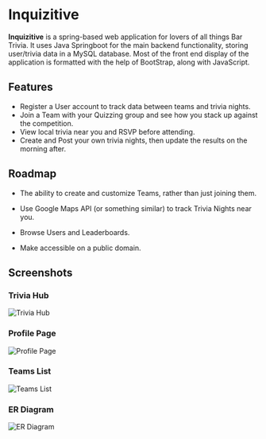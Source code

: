 
# Inquizitive

**Inquizitive** is a spring-based web application for lovers of all things Bar Trivia. It uses Java Springboot for the main backend functionality, storing user/trivia data in a MySQL database. Most of the front end display of the application is formatted with the help of BootStrap, along with JavaScript. 


## Features

- Register a User account to track data between teams and trivia nights.
- Join a Team with your Quizzing group and see how you stack up against the competition.
- View local trivia near you and RSVP before attending.
- Create and Post your own trivia nights, then update the results on the morning after.


## Roadmap

- The ability to create and customize Teams, rather than just joining them.

- Use Google Maps API (or something similar) to track Trivia Nights near you.

- Browse Users and Leaderboards.

- Make accessible on a public domain.


## Screenshots

### Trivia Hub
![Trivia Hub](https://imgur.com/cILqGKm.jpg) 

### Profile Page
![Profile Page](https://imgur.com/PSRrk3Z.jpg) 

### Teams List
![Teams List](https://imgur.com/dvN5vq4.jpg) 

### ER Diagram
![ER Diagram](https://imgur.com/910JpsC.jpg) 

